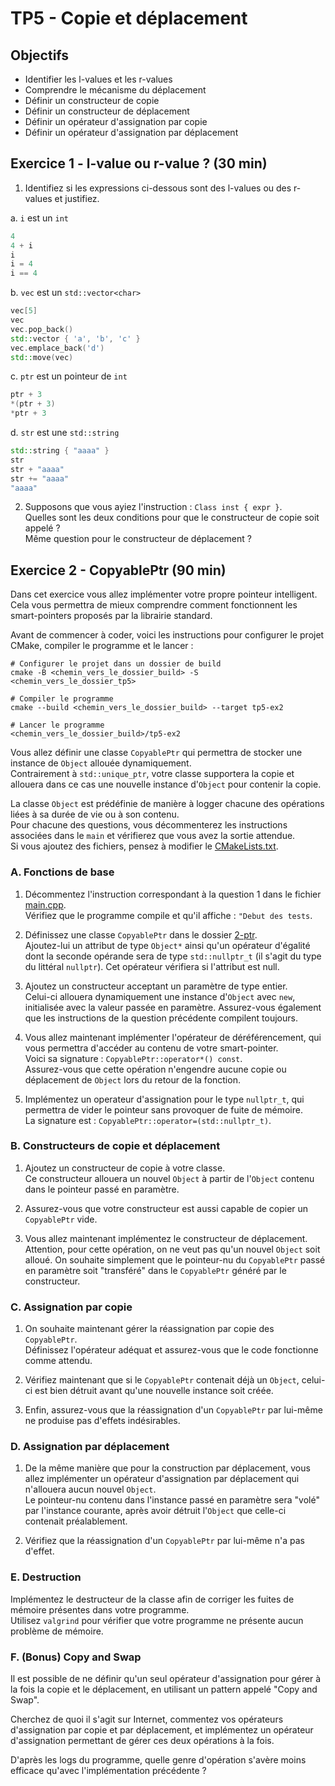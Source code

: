 # TP5 - Copie et déplacement

## Objectifs

- Identifier les l-values et les r-values
- Comprendre le mécanisme du déplacement
- Définir un constructeur de copie
- Définir un constructeur de déplacement
- Définir un opérateur d'assignation par copie
- Définir un opérateur d'assignation par déplacement

## Exercice 1 - l-value ou r-value ? (30 min)

1. Identifiez si les expressions ci-dessous sont des l-values ou des r-values et justifiez.  

a. `i` est un `int`  
```cpp
4
4 + i
i
i = 4
i == 4
```

b. `vec` est un `std::vector<char>`
```cpp
vec[5]
vec
vec.pop_back()
std::vector { 'a', 'b', 'c' }
vec.emplace_back('d')
std::move(vec)
```

c. `ptr` est un pointeur de `int`
```cpp
ptr + 3
*(ptr + 3)
*ptr + 3
```

d. `str` est une `std::string`
```cpp
std::string { "aaaa" }
str
str + "aaaa"
str += "aaaa"
"aaaa"
```

2. Supposons que vous ayiez l'instruction : `Class inst { expr }`.  
Quelles sont les deux conditions pour que le constructeur de copie soit appelé ?  
Même question pour le constructeur de déplacement ?

## Exercice 2 - CopyablePtr (90 min)

Dans cet exercice vous allez implémenter votre propre pointeur intelligent.  
Cela vous permettra de mieux comprendre comment fonctionnent les smart-pointers proposés par la librairie standard.

Avant de commencer à coder, voici les instructions pour configurer le projet CMake, compiler le programme et le lancer :
```b
# Configurer le projet dans un dossier de build
cmake -B <chemin_vers_le_dossier_build> -S <chemin_vers_le_dossier_tp5>

# Compiler le programme
cmake --build <chemin_vers_le_dossier_build> --target tp5-ex2

# Lancer le programme
<chemin_vers_le_dossier_build>/tp5-ex2
```

Vous allez définir une classe `CopyablePtr` qui permettra de stocker une instance de `Object` allouée dynamiquement.  
Contrairement à `std::unique_ptr`, votre classe supportera la copie et allouera dans ce cas une nouvelle instance d'`Object` pour contenir la copie.  

La classe `Object` est prédéfinie de manière à logger chacune des opérations liées à sa durée de vie ou à son contenu.  
Pour chacune des questions, vous décommenterez les instructions associées dans le `main` et vérifierez que vous avez la sortie attendue.  
Si vous ajoutez des fichiers, pensez à modifier le [CMakeLists.txt](CMakeLists.txt).

### A. Fonctions de base

1. Décommentez l'instruction correspondant à la question 1 dans le fichier [main.cpp](2-ptr/main.cpp).  
Vérifiez que le programme compile et qu'il affiche : `"Debut des tests`.

2. Définissez une classe `CopyablePtr` dans le dossier [2-ptr](2-ptr).    
Ajoutez-lui un attribut de type `Object*` ainsi qu'un opérateur d'égalité dont la seconde opérande sera de type `std::nullptr_t` (il s'agit du type du littéral `nullptr`). Cet opérateur vérifiera si l'attribut est null.

3. Ajoutez un constructeur acceptant un paramètre de type entier.  
Celui-ci allouera dynamiquement une instance d'`Object` avec `new`, initialisée avec la valeur passée en paramètre.  Assurez-vous également que les instructions de la question précédente compilent toujours.

4. Vous allez maintenant implémenter l'opérateur de déréférencement, qui vous permettra d'accéder au contenu de votre smart-pointer.  
Voici sa signature : `CopyablePtr::operator*() const`.  
Assurez-vous que cette opération n'engendre aucune copie ou déplacement de `Object` lors du retour de la fonction.

5. Implémentez un operateur d'assignation pour le type `nullptr_t`, qui permettra de vider le pointeur sans provoquer de fuite de mémoire.  
La signature est : `CopyablePtr::operator=(std::nullptr_t)`.

### B. Constructeurs de copie et déplacement

1. Ajoutez un constructeur de copie à votre classe.  
Ce constructeur allouera un nouvel `Object` à partir de l'`Object` contenu dans le pointeur passé en paramètre.

2. Assurez-vous que votre constructeur est aussi capable de copier un `CopyablePtr` vide.

3. Vous allez maintenant implémentez le constructeur de déplacement.
Attention, pour cette opération, on ne veut pas qu'un nouvel `Object` soit alloué.
On souhaite simplement que le pointeur-nu du `CopyablePtr` passé en paramètre soit "transféré" dans le `CopyablePtr` généré par le constructeur.

### C. Assignation par copie

1. On souhaite maintenant gérer la réassignation par copie des `CopyablePtr`.  
Définissez l'opérateur adéquat et assurez-vous que le code fonctionne comme attendu.

2. Vérifiez maintenant que si le `CopyablePtr` contenait déjà un `Object`, celui-ci est bien détruit avant qu'une nouvelle instance soit créée.  

3. Enfin, assurez-vous que la réassignation d'un `CopyablePtr` par lui-même ne produise pas d'effets indésirables.

### D. Assignation par déplacement

1. De la même manière que pour la construction par déplacement, vous allez implémenter un opérateur d'assignation par déplacement qui n'allouera aucun nouvel `Object`.  
Le pointeur-nu contenu dans l'instance passé en paramètre sera "volé" par l'instance courante, après avoir détruit l'`Object` que celle-ci contenait préalablement.

2. Vérifiez que la réassignation d'un `CopyablePtr` par lui-même n'a pas d'effet.

### E. Destruction

Implémentez le destructeur de la classe afin de corriger les fuites de mémoire présentes dans votre programme.  
Utilisez `valgrind` pour vérifier que votre programme ne présente aucun problème de mémoire.

### F. (Bonus) Copy and Swap 

Il est possible de ne définir qu'un seul opérateur d'assignation pour gérer à la fois la copie et le déplacement, en utilisant un pattern appelé "Copy and Swap".

Cherchez de quoi il s'agit sur Internet, commentez vos opérateurs d'assignation par copie et par déplacement, et implémentez un opérateur d'assignation permettant de gérer ces deux opérations à la fois.

D'après les logs du programme, quelle genre d'opération s'avère moins efficace qu'avec l'implémentation précédente ? 
